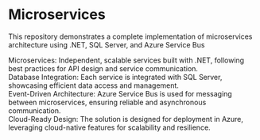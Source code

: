 # Microservices
This repository demonstrates a complete implementation of microservices architecture using .NET, SQL Server, and Azure Service Bus

Microservices: Independent, scalable services built with .NET, following best practices for API design and service communication.<br>
Database Integration: Each service is integrated with SQL Server, showcasing efficient data access and management.<br>
Event-Driven Architecture: Azure Service Bus is used for messaging between microservices, ensuring reliable and asynchronous communication.<br>
Cloud-Ready Design: The solution is designed for deployment in Azure, leveraging cloud-native features for scalability and resilience.<br>
